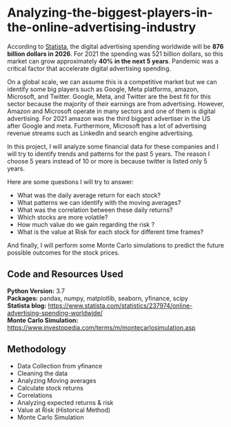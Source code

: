 # Analyzing-the-biggest-players-in-the-online-advertising-industry

According to [Statista](https://www.statista.com/statistics/237974/online-advertising-spending-worldwide/), the digital advertising spending worldwide will be **876 billion dollars in 2026**. For 2021 the spending was 521 billion dollars, so this market can grow approximately **40% in the next 5 years**. Pandemic was a critical factor that accelerate digital advertising spending.

On a global scale, we can assume this is a competitive market but we can identify some big players such as Google, Meta platforms, amazon, Microsoft, and Twitter.
Google, Meta, and Twitter are the best fit for this sector because the majority of their earnings are from advertising. However, Amazon and Microsoft operate in many sectors and one of them is digital advertising. For 2021 amazon was the third biggest advertiser in the US after Google and meta. Furthermore, Microsoft has a lot of advertising revenue streams such as LinkedIn and search engine advertising.

In this project, I will analyze some financial data for these companies and I will try to identify trends and patterns for the past 5 years. The reason I choose 5 years instead of 10 or more is because twitter is listed only 5 years.

Here are some questions I will try to answer:

* What was the daily average return for each stock?
* What patterns we can identify with the moving averages?
*	What was the correlation between these daily returns?
*	Which stocks are more volatile?
*	How much value do we gain regarding the risk ?
*	What is the value at Risk for each stock for different time frames?<br/>

And finally, I will perform some Monte Carlo simulations to predict the future possible outcomes for the stock prices.

## Code and Resources Used

**Python Version:** 3.7<br />
**Packages:** pandas, numpy, matplotlib, seaborn, yfinance, scipy<br />
**Statista blog:** https://www.statista.com/statistics/237974/online-advertising-spending-worldwide/<br />
**Monte Carlo Simulation:**  https://www.investopedia.com/terms/m/montecarlosimulation.asp 

## Methodology
* Data Collection from yfinance
* Cleaning the data
* Analyzing Moving averages
* Calculate stock returns
* Correlations
* Analyzing expected returns & risk
* Value at Risk (Ηistorical Method)
* Monte Carlo Simulation
